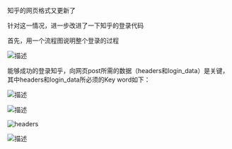 知乎的网页格式又更新了

针对这一情况，进一步改进了一下知乎的登录代码

首先，用一个流程图说明整个登录的过程

![描述](https://github.com/kunkun1230/Python/tree/master/%E7%99%BB%E5%BD%95%E7%9F%A5%E4%B9%8E/Zhihu-login-\update%2020180522/Screenshots/1.png)


能够成功的登录知乎，向网页post所需的数据（headers和login_data）是关键，其中headers和login_data所必须的Key word如下：

![描述](https://github.com/kunkun1230/Python/tree/master/%E7%99%BB%E5%BD%95%E7%9F%A5%E4%B9%8E/Zhihu-login-\update%2020180522/Screenshots/2.png)


![描述](https://github.com/kunkun1230/Python/tree/master/%E7%99%BB%E5%BD%95%E7%9F%A5%E4%B9%8E/Zhihu-login-\update%2020180522/Screenshots/3.png)




![headers](https://ss3.bdstatic.com/70cFv8Sh_Q1YnxGkpoWK1HF6hhy/it/u=1936243647,17773800&fm=27&gp=0.jpg)

![描述](https://github.com/foolish1016/MoreView/blob/master/MoreBtn/Preview/7A33E4FC-D15F-4FA2-99D4-371FA7C8DEAA.png)
